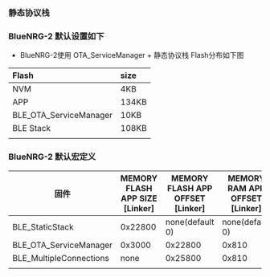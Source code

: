 ### 静态协议栈



### BlueNRG-2 默认设置如下

   + BlueNRG-2使用 OTA_ServiceManager + 静态协议栈 Flash分布如下图

| Flash                  | size  |
| :--------------------- | :---- |
| NVM                    | 4KB   |
| APP                    | 134KB |
| BLE_OTA_ServiceManager | 10KB  |
| BLE Stack              | 108KB |
|                        |       |

### BlueNRG-2 默认宏定义

| 固件                    | MEMORY FLASH APP SIZE [Linker] | MEMORY FLASH APP OFFSET [Linker] | MEMORY RAM APP OFFSET [Linker] | RESET MANAGER SIZE [PreDefine] | SERVICE MANAGER SIZE [PreDefine] | SERVICE MANAGER OFFSET [PreDefine] |      |
| ----------------------- | ------------------------------ | -------------------------------- | ------------------------------ | ------------------------------ | -------------------------------- | ---------------------------------- | ---- |
| BLE_StaticStack         | 0x22800                        | none(default 0)                  | none(default 0)                | 0                              | none                             | none                               |      |
| BLE_OTA_ServiceManager  | 0x3000                         | 0x22800                          | 0x810                          | none                           | 0x25800                          | 0x22800                            |      |
| BLE_MultipleConnections | none                           | 0x25800                          | 0x810                          | none                           | none                             | none                               |      |
|                         |                                |                                  |                                |                                |                                  |                                    |      |
